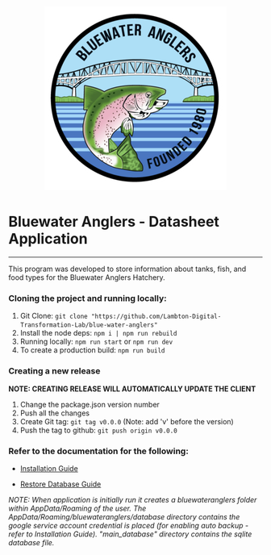 <h1 align="center">
    <br/>
    <img src="./resources/icon.svg" alt="Bluewater-Logo"/>
    <br/>
</h1>

# Bluewater Anglers - Datasheet Application
---
This program was developed to store information about tanks, fish, and food types for the Bluewater Anglers Hatchery.

### Cloning the project and running locally:
1. Git Clone: ```git clone "https://github.com/Lambton-Digital-Transformation-Lab/blue-water-anglers"```
2. Install the node deps: ```npm i | npm run rebuild```
3. Running locally: ```npm run start``` or ```npm run dev```
4. To create a production build: ```npm run build```

### Creating a new release 
<b>NOTE: CREATING RELEASE WILL AUTOMATICALLY UPDATE THE CLIENT</b>

1. Change the package.json version number
2. Push all the changes
3. Create Git tag: ```git tag v0.0.0``` (Note: add 'v' before the version)
4. Push the tag to github: ```git push origin v0.0.0```

### Refer to the documentation for the following:

- [Installation Guide](https://github.com/Lambton-Digital-Transformation-Lab/blue-water-anglers/blob/main/src/renderer/src/components/pages/documentation/markdown/installationGuide.md)

- [Restore Database Guide](https://github.com/Lambton-Digital-Transformation-Lab/blue-water-anglers/blob/main/src/renderer/src/components/pages/documentation/markdown/restoreDatabaseGuide.md)

<i>NOTE: When application is initially run it creates a bluewateranglers folder within AppData/Roaming of the user. The AppData/Roaming/bluewateranglers/database directory contains the google service account credential is placed (for enabling auto backup - refer to Installation Guide). "main_database" directory contains the sqlite database file.
